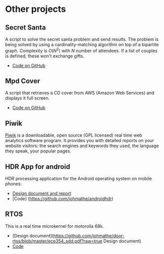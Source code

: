 # Other projects

## Secret Santa
A script to solve the secret santa problem and send results. The problem is being solved by using a cardinality-matching algorithm on top of a bipartite graph. Complexity is $O(N^2)$ with $N$ number of attendees. If a list of couples is defined, these won't exchange gifts.
  - [Code on GitHub](https://github.com/johmathe/SecretSanta)

## Mpd Cover
A script that retrieves a CD cover from AWS (Amazon Web Services) and displays it full screen.
  - [Code on GitHub](https://github.com/johmathe/Mpd-Cover)

## Piwik
[Piwik](http://piwik.org) is a downloadable, open source (GPL licensed) real time web analytics software program. It provides you with detailed reports on your website visitors: the search engines and keywords they used, the language they speak, your popular pages.

## HDR App for android
HDR processing application for the Android operating system on mobile phones:
  - [Design document and report](https://github.com/johmathe/androidhdr/blob/master/docs/report.pdf?raw=true)
  - [Code] (https://github.com/johmathe/androidhdr)

## RTOS
This is a real time microkernel for motorolla 68k.

  - [Design document](https://github.com/johmathe/door-rtos/blob/master/ece354_sdd.pdf?raw=true Design document)
  - [Code](https://github.com/johmathe/door-rtos)
